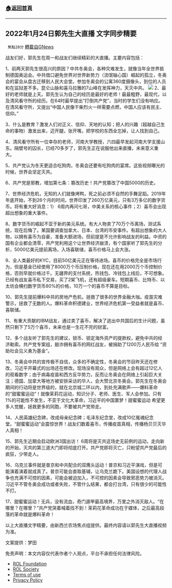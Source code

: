 ###  [:house:返回首頁](https://github.com/ourhimalayas/txt)
---


## 2022年1月24日郭先生大直播 文字同步精要
` 焦點20分` [轉載自GNews](https://gnews.org/zh-hans/1904115/)

战友们好，郭先生在周一和战友们继续精彩的大直播。主要内容包括：

1、前两天郭先生很高兴的原因？中共冬奥会，各种灾难发生，就像当年全世界抵制德国奥运会。中共借口避免世界对世界新势力（流氓轴心国）崛起的孤立，冬奥会的宴会从盘古迁移到人民大会堂。参加冬奥会的公寓360度摄像头，到位的人员和在监狱差不多。昆仑山脉和喜马拉雅的7山峰在发挥神力，天灭中共。
![](https://assets.gnews.org/wp-content/uploads/2022/01/54e17ebf-4f60-4ac7-9ca3-d5a8642f4d89.jpg)
2、最好的老师就是上天。郭先生认为自己的经历是最好的老师！最最粗野，最现代，以及清风看守所的经历。在64时最早提出“打倒共产党”，当时的学生们没有响应。在清风看守所，又提出“中国人民像干柴烈火一样需要点燃，中国人应该有民主、信仰。”

3、什么是教育？激发人们对正义、信仰、天地的认知；把人的兴趣（超越自己生命的事物）激发出来，迈开腿，张开嘴，把学校的东西全忘掉，让人找到自己。

4、清风看守所有一位幸存的老师，河南大学教授，六四最早发起河南大学支援山东。隔壁号的囚长，已经70多岁了，郭先生正在说服他出来直播，未来意义重大。

5、共产党认为冬天更适合吃狗肉，冬奥会还要有吃狗肉的宴席。这些视频曝光的时候，世界会坚定灭共。

6、共产党是邪教，增加第七条：篡改历史！共产党篡改了中国5000的历史。

7、世界经济危机，无知的人们就像烤鸭，死之前必须不自然的手舞足蹈。2019年年底开始，不到26个月的时间，世界印发了260万亿美元，只有3万多亿的数字货币。将有重大好消息：1） 6周内再问七哥，中美关系的核心事件；2）喜币会出现超出想象的重大事件。

8、数字货币的崛起不亚于新的美元系统。有大人物卖了70万个币离场，测试系统，现在后悔了。某国要调查加拿大、日本、台湾的币安事件。有超出想象的大人物，以拥有喜币为自豪，准备大额进场，但前提是不允许影响战友的利益。中资的国有企业都会清零，共产党利用这个让世界经济崩溃，有个国家听了郭先生的分析，5000亿美元提前离场，入场喜联储，喜币价格马上会大涨。

9、全人类最好的KYC，目前50亿美元正在等待进场。喜币的价格完全是市场行为，但是基金已经使用了8000万个币压制价格，现在还在用2000万个币控制价格，否则早就价格过千。无疆界的支付系统，热钱包、冷钱包上线后，不可想象。已经有战友喜币私下交易，买了2架飞机，还有超级豪车。短期喜币、比特币、以太坊会横扫数字货币80%的价格，10万一个的喜币不算是目标。

10、郭先生提前爆料中共的房地产危机，拯救了很多的世界金融大咖。疫苗灾难警示，拯救了无数的人。爆料革命积德建业，世界经济危机第一受益者就是喜币、喜联储。

11、有重大贡献的IBM战友，通过卖了喜币，解决了逃出中共国后的生计问题，虽然只剩下了5万个喜币，未来也是一生花不完的财富。

12、多个战友听了郭先生的建议，锁币、锁定海外资产的提款权，避免中共的经济勒索。共产党专案组，敲诈拥有喜币的网红战友，被捐助了1200万人民币给 “资助社会见义勇为基金”。

13、冬奥会中共的宣传极不自信，众多的不确定性，冬奥会的节目昨天还在修改，习近平开幕式的出场还在修改。现场没有观众，但是网络上会有超过12亿人的观看数字；由于病毒疫苗和西方反华势力，反而让冬奥会在网络上引起巨大关注；德国、加拿大等地方被安排采访的华人，会大赞北京冬奥会。郭先生在冬奥会期间的行动将是世界级的，就在北京城二环以内，到处充满歌声——爆料革命的“甜蜜蜜运动”！就像茉莉花运动，知识分子、老师、医生、军人会参加。只有1%的可能性不发生，不亚于文化大革命，习近平的中国噩梦！甜蜜蜜运动 希望更多人觉醒，拯救更多的同胞，不要被共产党带走。

14、人民英雄纪念碑，改成母亲纪念碑；毛泽东纪念堂，改成10亿冤魂纪念堂。“甜蜜蜜运动”会震惊世界！战友们数着喜币，传播疫苗真相，传播杨贝贝灭华人真相！

15、郭先生近期会启动欧洲3国出访！ 6周将是灭共这场史无前例的运动，走向新的开始，灭共的第三道大门即将彻底打开。共产党即将灭亡，只盼望共产党最后的疯狂，少带走人。

16、乌克兰事件就是普京和中共配合的双鹰头运动！普京和习近平演戏，但是可能演着演着就成真了。普京可能会直取基辅，让乌克兰跪下。美国设想的代理人战争也充满不可控的因素，可能会被迫加入，不可控的因素会导致邪恶势力被消灭。习近平不管冬奥会成功或者失败，不管什么结果，都会打台湾，只有很少的可能性不打。

17、甜蜜蜜运动！无兵，没有流血，奇门遁甲最高境界，万里之外消灭敌人。“在哪里？在哪里？”共产党哭着喊着找不到！茉莉花革命成功在于媒体，之后最高段落的革命就是爆料革命！

以上大直播文字精要，由新西兰农场焦点组提供。最终内容请以郭先生大直播视频为准。

文案提供：梦田

 

免责声明：本文内容仅代表作者个人观点，平台不承担任何法律风险。

- [ROL Foundation](https://rolfoundation.org/)
- [ROL Society](https://rolsociety.org/)
- [Terms of use](https://gnews.org/terms-of-use-3/)
- [Privacy Policy](https://gnews.org/privacy-policy/)
